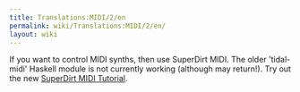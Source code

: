```yaml
---
title: Translations:MIDI/2/en
permalink: wiki/Translations:MIDI/2/en/
layout: wiki
---
```


If you want to control MIDI synths, then use SuperDirt MIDI. The older
'tidal-midi' Haskell module is not currently working (although may
return!). Try out the new [SuperDirt MIDI
Tutorial](/wiki/SuperDirt_MIDI_Tutorial "wikilink").
